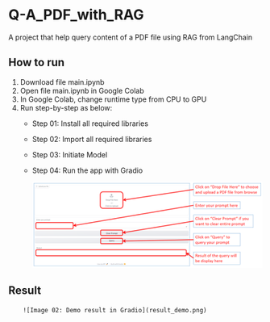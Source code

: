 # Q-A_PDF_with_RAG
A project that help query content of a PDF file using RAG from LangChain

## How to run
1. Download file main.ipynb
2. Open file main.ipynb in Google Colab
3. In Google Colab, change runtime type from CPU to GPU
4. Run step-by-step as below:
    * Step 01: Install all required libraries
    * Step 02: Import all required libraries
    * Step 03: Initiate Model
    * Step 04: Run the app with Gradio                              
                         
        ![Image 01: Step to do in Gradio](gradio_steps.png)

## Result                                                           
        
        ![Image 02: Demo result in Gradio](result_demo.png)

